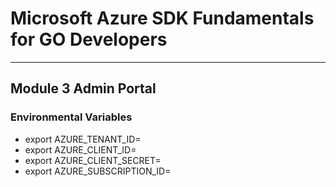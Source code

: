 # Microsoft Azure SDK Fundamentals for GO Developers

---

## Module 3 Admin Portal

### Environmental Variables

- export AZURE_TENANT_ID=
- export AZURE_CLIENT_ID=
- export AZURE_CLIENT_SECRET=
- export AZURE_SUBSCRIPTION_ID=

